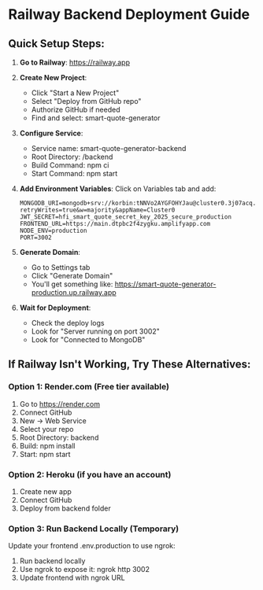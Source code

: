# Railway Backend Deployment Guide

## Quick Setup Steps:

1. **Go to Railway**: https://railway.app

2. **Create New Project**:
   - Click "Start a New Project"
   - Select "Deploy from GitHub repo"
   - Authorize GitHub if needed
   - Find and select: smart-quote-generator

3. **Configure Service**:
   - Service name: smart-quote-generator-backend
   - Root Directory: /backend
   - Build Command: npm ci
   - Start Command: npm start

4. **Add Environment Variables**:
   Click on Variables tab and add:
   ```
   MONGODB_URI=mongodb+srv://korbin:tNNVo2AYGFOHYJau@cluster0.3j07acq.mongodb.net/?retryWrites=true&w=majority&appName=Cluster0
   JWT_SECRET=hfi_smart_quote_secret_key_2025_secure_production
   FRONTEND_URL=https://main.dtpbc2f4zygku.amplifyapp.com
   NODE_ENV=production
   PORT=3002
   ```

5. **Generate Domain**:
   - Go to Settings tab
   - Click "Generate Domain"
   - You'll get something like: https://smart-quote-generator-production.up.railway.app

6. **Wait for Deployment**:
   - Check the deploy logs
   - Look for "Server running on port 3002"
   - Look for "Connected to MongoDB"

## If Railway Isn't Working, Try These Alternatives:

### Option 1: Render.com (Free tier available)
1. Go to https://render.com
2. Connect GitHub
3. New → Web Service
4. Select your repo
5. Root Directory: backend
6. Build: npm install
7. Start: npm start

### Option 2: Heroku (if you have an account)
1. Create new app
2. Connect GitHub
3. Deploy from backend folder

### Option 3: Run Backend Locally (Temporary)
Update your frontend .env.production to use ngrok:
1. Run backend locally
2. Use ngrok to expose it: ngrok http 3002
3. Update frontend with ngrok URL